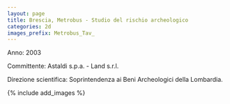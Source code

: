 ```yaml
---
layout: page
title: Brescia, Metrobus - Studio del rischio archeologico
categories: 2d
images_prefix: Metrobus_Tav_
---
```


Anno: 2003

Committente: Astaldi s.p.a. - Land s.r.l.

Direzione scientifica: Soprintendenza ai Beni Archeologici della Lombardia.

{% include add_images %}
